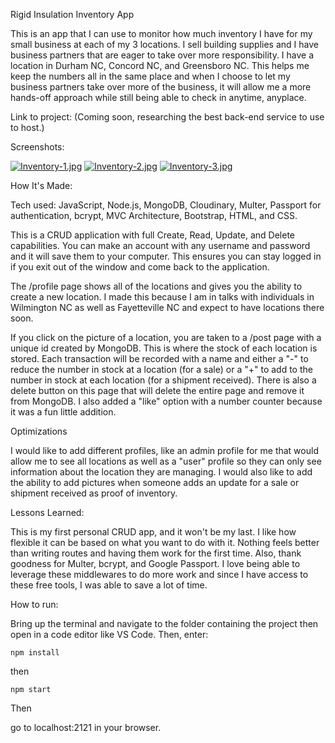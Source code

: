 Rigid Insulation Inventory App

This is an app that I can use to monitor how much inventory I have for my small business at each of my 3 locations. I sell building supplies and I have business partners that are eager to take over more responsibility. I have a location in Durham NC, Concord NC, and Greensboro NC. This helps me keep the numbers all in the same place and when I choose to let my business partners take over more of the business, it will allow me a more hands-off approach while still being able to check in anytime, anyplace.


Link to project: (Coming soon, researching the best back-end service to use to host.)

Screenshots:

[![Inventory-1.jpg](https://i.postimg.cc/KvP6Ky1J/Inventory-1.jpg)](https://postimg.cc/XpvHhmcC)
[![Inventory-2.jpg](https://i.postimg.cc/K8QCNrrT/Inventory-2.jpg)](https://postimg.cc/LJYy4PW4)
[![Inventory-3.jpg](https://i.postimg.cc/vZGpfS9M/Inventory-3.jpg)](https://postimg.cc/mt6XGj86)

How It's Made:

Tech used: JavaScript, Node.js, MongoDB, Cloudinary, Multer, Passport for authentication, bcrypt, MVC Architecture, Bootstrap, HTML, and CSS.

This is a CRUD application with full Create, Read, Update, and Delete capabilities. You can make an account with any username and password and it will save them to your computer. This ensures you can stay logged in if you exit out of the window and come back to the application.

The /profile page shows all of the locations and gives you the ability to create a new location. I made this because I am in talks with individuals in Wilmington NC as well as Fayetteville NC and expect to have locations there soon.

If you click on the picture of a location, you are taken to a /post page with a unique id created by MongoDB. This is where the stock of each location is stored. Each transaction will be recorded with a name and either a "-" to reduce the number in stock at a location (for a sale) or a "+" to add to the number in stock at each location (for a shipment received). There is also a delete button on this page that will delete the entire page and remove it from MongoDB. I also added a "like" option with a number counter because it was a fun little addition.

Optimizations

I would like to add different profiles, like an admin profile for me that would allow me to see all locations as well as a "user" profile so they can only see information about the location they are managing. I would also like to add the ability to add pictures when someone adds an update for a sale or shipment received as proof of inventory.

Lessons Learned:

This is my first personal CRUD app, and it won't be my last. I like how flexible it can be based on what you want to do with it. Nothing feels better than writing routes and having them work for the first time. Also, thank goodness for Multer, bcrypt, and Google Passport. I love being able to leverage these middlewares to do more work and since I have access to these free tools, I was able to save a lot of time.

How to run:

Bring up the terminal and navigate to the folder containing the project then open in a code editor like VS Code. Then, enter:

`npm install`

then

`npm start`

Then

go to localhost:2121 in your browser.
